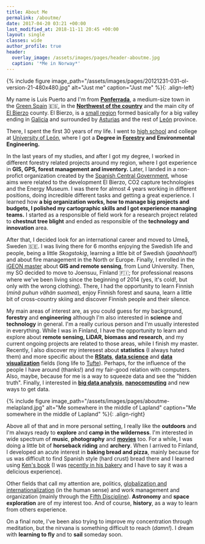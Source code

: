 ```yaml
---
title: About Me
permalink: /aboutme/
date: 2017-04-20 03:21 +00:00
last_modified_at: 2018-11-11 20:45 +00:00
layout: single
classes: wide
author_profile: true
header:
  overlay_image: /assets/images/pages/header-aboutme.jpg
  caption: '*Me in Norway*'
---
```

{% include figure image_path="/assets/images/pages/20121231-031-ol-version-21-480x480.jpg" alt="Just me" caption="Just me" %}{: .align-left}

My name is Luis Puerto and I'm from **[Ponferrada](https://en.wikipedia.org/wiki/Ponferrada)**, a medium-size town in the [Green Spain](https://en.wikipedia.org/wiki/Green_Spain) :es:, in the **[Northwest of the country](https://www.google.com/maps/place/Ponferrada,+Le%C3%B3n,+Spain/@41.9308893,-7.7021,7.93z/data=!4m5!3m4!1s0xd30ba8c4ef7b633:0xdc636ce1ab239060!8m2!3d42.5499958!4d-6.598259?hl=en)** and the main city of [El Bierzo](https://en.wikipedia.org/wiki/El_Bierzo) county. El Bierzo, is a [small region](http://elpais.com/elpais/2016/10/07/inenglish/1475851411_631393.html) formed basically for a big valley ending in [Galicia](https://en.wikipedia.org/wiki/Galicia_(Spain)) and surrounded by [Asturias](https://en.wikipedia.org/wiki/Asturias) and the rest of [León](https://en.wikipedia.org/wiki/Province_of_León) province.

There, I spent the first 30 years of my life. I went to [high school](http://www.iesgilycarrasco.com) and college at [University of León](https://www.unileon.es), where I got a **Degree in [Forestry](https://en.wikipedia.org/wiki/Forestry) and Environmental Engineering.**

In the last years of my studies, and after I got my degree, I worked in different forestry related projects around my region, where I got experience in **GIS, GPS, forest management and inventory.** Later, I landed in a non-profict organization created by the [Spanish Central Government](https://en.wikipedia.org/wiki/Government_of_Spain), whose aims were related to the development El Bierzo, CO2 capture technologies and the Energy Museum. I was there for almost 4 years working in different positions, doing incredible different tasks and getting a great experience. I learned how **a big organization works, how to manage big projects and budgets, I polished my cartographic skills and I got experience managing teams.** I started as a responsible of field work for a research project related to **chestnut tree blight** and ended as responsible of the **technology and innovation** area.

After that, I decided look for an international career and moved to Umeå, Sweden :sweden:. I was living there for 6 months enjoying the Swedish life and people, being a little *Skogstokig*, learning a little bit of Swedish (*jaaahhaa!!*) and about fire management in the North or Europe. Finally, I enrolled in the [iGEON master](http://www.igeon.eu) about **GIS and remote sensing**, from Lund University. Then, my SO decided to move to Joensuu, Finland :finland:; for professional reasons where we've been living since the beginning of 2014 (yes, it's cold!, but only with the wrong clothing). There, I had the opportunity to learn Finnish (*minä puhun vähän suomea*), enjoy Finnish forest and sauna, learn a little bit of cross-country skiing and discover Finnish people and their silence.

My main areas of interest are, as you could guess for my background, **forestry** and **engineering** although I'm also interested in **science** and **technology** in general. I'm a really curious person and I'm usually interested in everything. While I was in Finland, I have the opportunity to learn and explore about **remote sensing, LiDAR, biomass and research**, and my current ongoing projects are related to those areas, while I finish my master. Recently, I also discover my interesest about **statistics** (I always hated them) and more specific about the **[RStats](https://www.r-project.org)**, **[data science](https://en.wikipedia.org/wiki/Data_science)** and **[data visualization](https://en.wikipedia.org/wiki/Data_visualization)** fields (long life to [Tufte](https://www.edwardtufte.com/)). Perhaps, for the influence of the people I have around (thanks!) and my fair-good relation with computers. Also, maybe, because for me is a way to squeeze data and see the "hidden truth". Finally, I interested in **[big data analysis](https://en.wikipedia.org/wiki/Big_data)**, **[nanocomputing](https://en.wikipedia.org/wiki/Nanocomputer)** and new ways to get data.

{% include figure image_path="/assets/images/pages/aboutme-melapland.jpg" alt="Me somewhere in the middle of Lapland" caption="Me somewhere in the middle of Lapland"  %}{: .align-right}

Above all of that and in more personal setting, I really like the **outdoors** and I'm always ready to **explore** and **camp in the wilderness**. I'm interested in wide spectrum of **music**, **photography** and **[movies](http://www.imdb.com/user/ur19338098/ratings?sort=ratings_date%3Adesc&view=detail&start=1)** too. For a while, I was doing a little bit of **horseback riding** and **archery**. When I arrived to Finland, I developed an acute interest in **baking bread and pizza**, mainly because for us was difficult to find Spanish style (hard crust) bread there and I learned using [Ken's book](http://kensartisan.com) (I was [recently in his bakery](https://www.instagram.com/p/BS6vNqLgML3/) and I have to say it was a delicious experience).

Other fields that call my attention are, politics, [globalization and internationalization](https://en.wikipedia.org/wiki/Globalization) (in the human sense) and work management and organization (mainly through the [Fifth Discipline](https://en.wikipedia.org/wiki/The_Fifth_Discipline)). **Astronomy** and **space exploration** are of my interest too. And of course, **history**, as a way to learn from others experience.

On a final note, I've been also trying to improve my concentration through meditation, but the nirvana is something difficult to reach (*damn!*). I dream with **learning to fly** and to **sail** someday soon. 